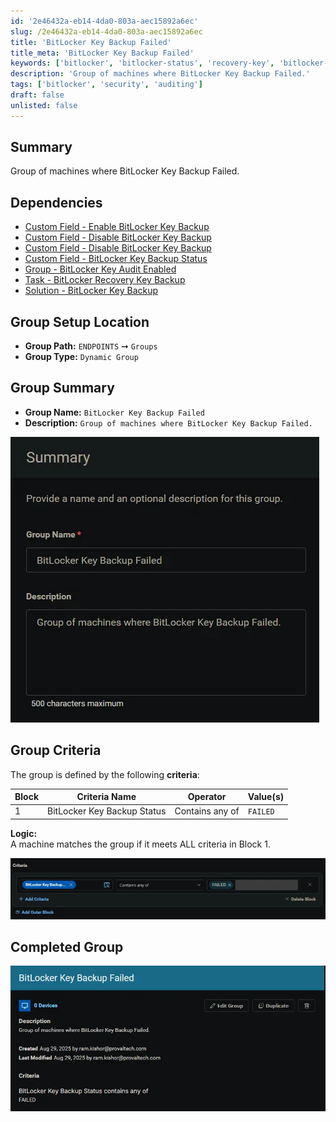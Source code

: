 ```yaml
---
id: '2e46432a-eb14-4da0-803a-aec15892a6ec'
slug: /2e46432a-eb14-4da0-803a-aec15892a6ec
title: 'BitLocker Key Backup Failed'
title_meta: 'BitLocker Key Backup Failed'
keywords: ['bitlocker', 'bitlocker-status', 'recovery-key', 'bitlocker-audit', 'recovery-password', 'backup', 'domain']
description: 'Group of machines where BitLocker Key Backup Failed.'
tags: ['bitlocker', 'security', 'auditing']
draft: false
unlisted: false
---
```


## Summary

Group of machines where BitLocker Key Backup Failed.

## Dependencies

- [Custom Field - Enable BitLocker Key Backup](/docs/14c8ed9d-5357-432d-a8f2-8d522ac9f991)
- [Custom Field - Disable BitLocker Key Backup](/docs/f164c9c8-effe-48ce-9cd3-bc0b8a5e7025)
- [Custom Field - Disable BitLocker Key Backup](/docs/6c9022a4-43db-49f3-8f89-ae27d8e340a4)
- [Custom Field - BitLocker Key Backup Status](/docs/362c3958-f97e-4f40-bd1d-89cbfed9b17f)
- [Group - BitLocker Key Audit Enabled](/docs/2e46432a-eb14-4da0-803a-aec15892a6ec)
- [Task - BitLocker Recovery Key Backup](/docs/b469ea90-0c1b-421b-89e2-be5c91501035)
- [Solution - BitLocker Key Backup](/docs/fecda0ff-5a3e-4cc5-b6a7-fd37732aa2e9)

## Group Setup Location

- **Group Path:** `ENDPOINTS` ➞ `Groups`  
- **Group Type:** `Dynamic Group`

## Group Summary

- **Group Name:** `BitLocker Key Backup Failed`  
- **Description:** `Group of machines where BitLocker Key Backup Failed.`

![Image1](../../../static/img/docs/2e46432a-eb14-4da0-803a-aec15892a6ec/image1.webp)

## Group Criteria

The group is defined by the following **criteria**:

| Block | Criteria Name          | Operator        | Value(s)                                 |
|-------|-----------------------|-----------------|-------------------------------------------|
| 1     | BitLocker Key Backup Status        | Contains any of | `FAILED` |

**Logic:**  
A machine matches the group if it meets ALL criteria in Block 1.

![Image2](../../../static/img/docs/2e46432a-eb14-4da0-803a-aec15892a6ec/image2.webp)

## Completed Group

![Image3](../../../static/img/docs/2e46432a-eb14-4da0-803a-aec15892a6ec/image3.webp)
